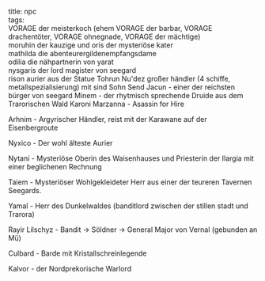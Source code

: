 title: npc  
tags:   
  VORAGE der meisterkoch (ehem VORAGE der barbar, VORAGE drachentöter, VORAGE ohnegnade, VORAGE der mächtige)  
moruhin der kauzige und oris der mysteriöse kater  
mathilda die abenteurergildenempfangsdame  
odilia die nähpartnerin von yarat  
nysgaris der lord magister von seegard  
rison aurier aus der Statue
Tohrun Nu'dez großer händler (4 schiffe, metallspezialisierung) mit sind Sohn Send
Jacun - einer der reichsten bürger von seegard
Minem - der rhytmisch sprechende Druide aus dem Trarorischen Wald
Karoni Marzanna - Asassin for Hire

Arhnim - Argyrischer Händler, reist mit der Karawane auf der Eisenbergroute

Nyxico - Der wohl älteste Aurier

Nytani - Mysteriöse Oberin des Waisenhauses und Priesterin der Ilargia mit einer beglichenen Rechnung

Taiem - Mysteriöser Wohlgekleideter Herr aus einer der teureren Tavernen Seegards.

Yamal - Herr des Dunkelwaldes (banditlord zwischen der stillen stadt und Trarora)

Rayir Lilschyz - Bandit -> Söldner -> General Major von Vernal (gebunden an Mü)

Culbard - Barde mit Kristallschreinlegende

Kalvor - der Nordprekorische Warlord